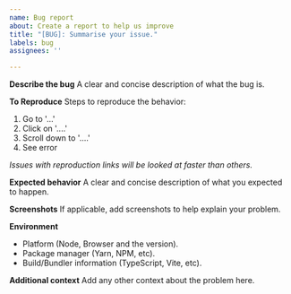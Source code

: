 ```yaml
---
name: Bug report
about: Create a report to help us improve
title: "[BUG]: Summarise your issue."
labels: bug
assignees: ''

---
```


**Describe the bug**
A clear and concise description of what the bug is.

**To Reproduce**
Steps to reproduce the behavior:
1. Go to '...'
2. Click on '....'
3. Scroll down to '....'
4. See error

_Issues with reproduction links will be looked at faster than others._

**Expected behavior**
A clear and concise description of what you expected to happen.

**Screenshots**
If applicable, add screenshots to help explain your problem.

**Environment**
- Platform (Node, Browser and the version).
- Package manager (Yarn, NPM, etc).
- Build/Bundler information (TypeScript, Vite, etc).

**Additional context**
Add any other context about the problem here.
